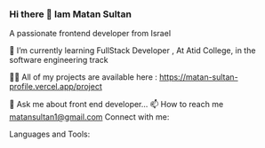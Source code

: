 ### Hi there 👋 Iam Matan Sultan 
A passionate frontend developer from Israel

<!--
**MatanSultan/MatanSultan** is a ✨ _special_ ✨ repository because its `README.md` (this file) appears on your GitHub profile.

Here are some ideas to get you started:

- 🔭 I’m currently working on ...
- 🌱 I’m currently learning ...
- 👯 I’m looking to collaborate on ...
- 🤔 I’m looking for help with ...
- 💬 Ask me about ...
- 📫 How to reach me: ...
- 😄 Pronouns: ...
- ⚡ Fun fact: ...
-->

🌱 I’m currently learning FullStack Developer , At Atid College, in the software engineering track

👨‍💻 All of my projects are available here : https://matan-sultan-profile.vercel.app/project

💬 Ask me about front end developer...
📫 How to reach me matansultan1@gmail.com
Connect with me:


Languages and Tools:







